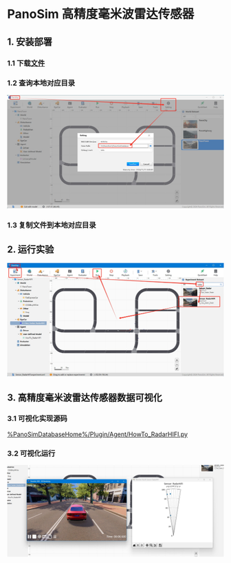 # PanoSim 高精度毫米波雷达传感器

## 1. 安装部署

### 1.1 下载[文件](https://github.com/liyanlee/PanoSim_How_To/tree/main/Sensor/Radar/RadarHIFI/PanoSimDatabase)

### 1.2 查询本地对应目录
![image](../../../Bus/ego/docs/images/folder.jpg)

### 1.3 复制文件到本地对应目录

## 2. 运行实验
![image](docs/images/open.jpg)


## 3. 高精度毫米波雷达传感器数据可视化

### 3.1 可视化实现源码
[%PanoSimDatabaseHome%/Plugin/Agent/HowTo_RadarHIFI.py](PanoSimDatabase/Plugin/Agent/HowTo_RadarHIFI.py)

### 3.2 可视化运行
![image](docs/images/visualization.jpg)
